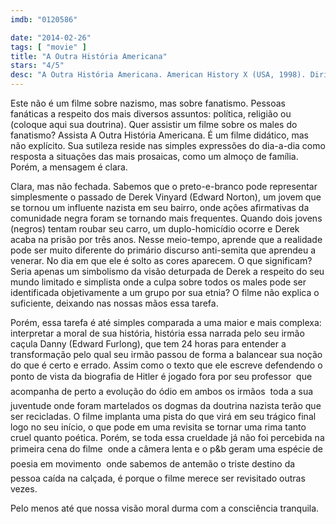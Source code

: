 ```yaml
---
imdb: "0120586"

date: "2014-02-26"
tags: [ "movie" ]
title: "A Outra História Americana"
stars: "4/5"
desc: "A Outra História Americana. American History X (USA, 1998). Dirigido por Tony Kaye. Escrito por David McKenna. Com Edward Norton, Edward Furlong, Beverly D'Angelo, Jennifer Lien, Ethan Suplee, Fairuza Balk, Avery Brooks, Elliott Gould, Stacy Keach."
---
```

Este não é um filme sobre nazismo, mas sobre fanatismo. Pessoas fanáticas a respeito dos mais diversos assuntos: política, religião ou (coloque aqui sua doutrina). Quer assistir um filme sobre os males do fanatismo? Assista A Outra História Americana. É um filme didático, mas não explícito. Sua sutileza reside nas simples expressões do dia-a-dia como resposta a situações das mais prosaicas, como um almoço de família. Porém, a mensagem é clara.

Clara, mas não fechada. Sabemos que o preto-e-branco pode representar simplesmente o passado de Derek Vinyard (Edward Norton), um jovem que se tornou um influente nazista em seu bairro, onde ações afirmativas da comunidade negra foram se tornando mais frequentes. Quando dois jovens (negros) tentam roubar seu carro, um duplo-homicídio ocorre e Derek acaba na prisão por três anos. Nesse meio-tempo, aprende que a realidade pode ser muito diferente do primário discurso anti-semita que aprendeu a venerar. No dia em que ele é solto as cores aparecem. O que significam? Seria apenas um simbolismo da visão deturpada de Derek a respeito do seu mundo limitado e simplista onde a culpa sobre todos os males pode ser identificada objetivamente a um grupo por sua etnia? O filme não explica o suficiente, deixando nas nossas mãos essa tarefa.

Porém, essa tarefa é até simples comparada a uma maior e mais complexa: interpretar a moral de sua história, história essa narrada pelo seu irmão caçula Danny (Edward Furlong), que tem 24 horas para entender a transformação pelo qual seu irmão passou de forma a balancear sua noção do que é certo e errado. Assim como o texto que ele escreve defendendo o ponto de vista da biografia de Hitler é jogado fora por seu professor  que acompanha de perto a evolução do ódio em ambos os irmãos  toda a sua juventude onde foram martelados os dogmas da doutrina nazista terão que ser recicladas. O filme implanta uma pista do que virá em seu trágico final logo no seu início, o que pode em uma revisita se tornar uma rima tanto cruel quanto poética. Porém, se toda essa crueldade já não foi percebida na primeira cena do filme  onde a câmera lenta e o p&b geram uma espécie de poesia em movimento  onde sabemos de antemão o triste destino da pessoa caída na calçada, é porque o filme merece ser revisitado outras vezes.

Pelo menos até que nossa visão moral durma com a consciência tranquila.
